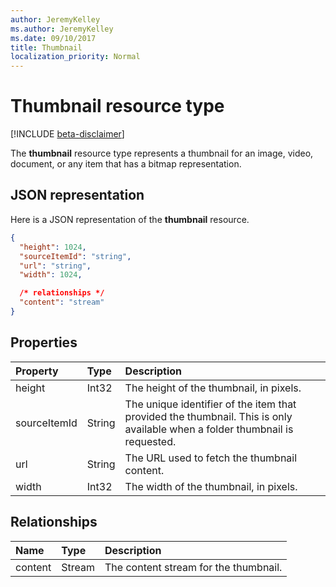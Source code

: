 ```yaml
---
author: JeremyKelley
ms.author: JeremyKelley
ms.date: 09/10/2017
title: Thumbnail
localization_priority: Normal
---
```

# Thumbnail resource type

[!INCLUDE [beta-disclaimer](../../includes/beta-disclaimer.md)]

The **thumbnail** resource type represents a thumbnail for an image, video, document, or any item that has a bitmap representation.

## JSON representation

Here is a JSON representation of the **thumbnail** resource.

<!-- {
  "blockType": "resource",
  "optionalProperties": ["content", "height", "width", "sourceItemId"],
  "@odata.type": "microsoft.graph.thumbnail"
}-->

```json
{
  "height": 1024,
  "sourceItemId": "string",
  "url": "string",
  "width": 1024,

  /* relationships */
  "content": "stream"
}
```

## Properties

| Property     | Type   | Description                                                                                                                 |
| :----------- | :----- | :-------------------------------------------------------------------------------------------------------------------------- |
| height       | Int32  | The height of the thumbnail, in pixels.                                                                                     |
| sourceItemId | String | The unique identifier of the item that provided the thumbnail. This is only available when a folder thumbnail is requested. |
| url          | String | The URL used to fetch the thumbnail content.                                                                                |
| width        | Int32  | The width of the thumbnail, in pixels.                                                                                      |

## Relationships

| Name    | Type   | Description                           |
| :------ | :----- | :------------------------------------ |
| content | Stream | The content stream for the thumbnail. |

<!-- uuid: 8fcb5dbc-d5aa-4681-8e31-b001d5168d79
2015-10-25 14:57:30 UTC -->
<!--
{
  "type": "#page.annotation",
  "description": "Thumbnail resource represents a single thumbnail for an item.",
  "section": "documentation",
  "tocPath": "Resources/Thumbnail",
  "suppressions": [
    "Error: /api-reference/beta/resources/thumbnail.md:\r\n      Exception processing links.\r\n    System.ArgumentException: Link Definition was null. Link text: !INCLUDE [beta-disclaimer](../../includes/beta-disclaimer.md)\r\n      at ApiDoctor.Validation.DocFile.get_LinkDestinations()\r\n      at ApiDoctor.Validation.DocSet.ValidateLinks(Boolean includeWarnings, String[] relativePathForFiles, IssueLogger issues, Boolean requireFilenameCaseMatch, Boolean printOrphanedFiles)"
  ]
}
-->
